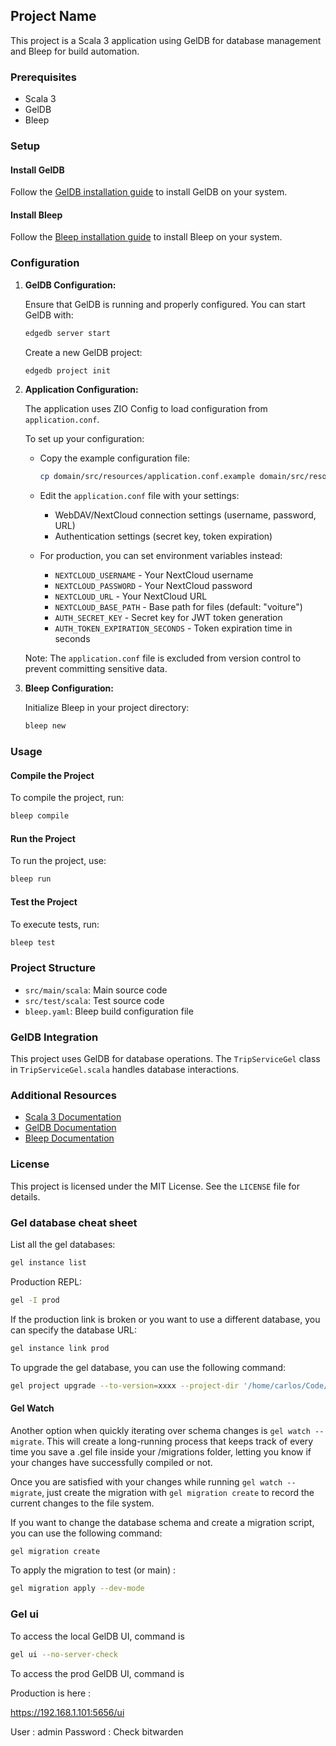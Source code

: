 ## Project Name

This project is a Scala 3 application using GelDB for database management and Bleep for build automation.

### Prerequisites

- Scala 3
- GelDB
- Bleep

### Setup

#### Install GelDB

Follow the [GelDB installation guide](https://wwwgeldatacom/docs/guides/deployment/installation) to install GelDB on
your system.

#### Install Bleep

Follow the [Bleep installation guide](https://bleep.build/docs/install) to install Bleep on your system.

### Configuration

1. **GelDB Configuration:**

   Ensure that GelDB is running and properly configured. You can start GelDB with:

   ```sh
   edgedb server start
   ```

   Create a new GelDB project:

   ```sh
   edgedb project init
   ```

2. **Application Configuration:**

   The application uses ZIO Config to load configuration from `application.conf`. 
   
   To set up your configuration:
   
   - Copy the example configuration file:
   
     ```sh
     cp domain/src/resources/application.conf.example domain/src/resources/application.conf
     ```
   
   - Edit the `application.conf` file with your settings:
     - WebDAV/NextCloud connection settings (username, password, URL)
     - Authentication settings (secret key, token expiration)
   
   - For production, you can set environment variables instead:
     - `NEXTCLOUD_USERNAME` - Your NextCloud username
     - `NEXTCLOUD_PASSWORD` - Your NextCloud password
     - `NEXTCLOUD_URL` - Your NextCloud URL
     - `NEXTCLOUD_BASE_PATH` - Base path for files (default: "voiture")
     - `AUTH_SECRET_KEY` - Secret key for JWT token generation
     - `AUTH_TOKEN_EXPIRATION_SECONDS` - Token expiration time in seconds

   Note: The `application.conf` file is excluded from version control to prevent committing sensitive data.

3. **Bleep Configuration:**

   Initialize Bleep in your project directory:

   ```sh
   bleep new
   ```

### Usage

#### Compile the Project

To compile the project, run:

```sh
bleep compile
```

#### Run the Project

To run the project, use:

```sh
bleep run
```

#### Test the Project

To execute tests, run:

```sh
bleep test
```

### Project Structure

- `src/main/scala`: Main source code
- `src/test/scala`: Test source code
- `bleep.yaml`: Bleep build configuration file

### GelDB Integration

This project uses GelDB for database operations. The `TripServiceGel` class in `TripServiceGel.scala` handles database
interactions.

### Additional Resources

- [Scala 3 Documentation](https://docs.scala-lang.org/scala3/)
- [GelDB Documentation](https://wwwgeldatacom/docs)
- [Bleep Documentation](https://bleep.build/docs/)

### License

This project is licensed under the MIT License. See the `LICENSE` file for details.

### Gel database cheat sheet

List all the gel databases:

```sh
gel instance list
```

Production REPL:

```sh
gel -I prod
```

If the production link is broken or you want to use a different database, you can specify the database URL:

```sh
gel instance link prod
```

To upgrade the gel database, you can use the following command:

```sh
gel project upgrade --to-version=xxxx --project-dir '/home/carlos/Code/Perso/car-sharing-app/backend'
```

#### Gel Watch

Another option when quickly iterating over schema changes is `gel watch --migrate`. This will create a long-running
process that keeps track of every time you save a .gel file inside your /migrations folder, letting you know if your
changes have successfully compiled or not.

Once you are satisfied with your changes while running `gel watch --migrate`, just create the migration with `gel migration
create` to record the current changes to the file system.

If you want to change the database schema and create a migration script, you can use the following command:

```sh
gel migration create
```

To apply the migration to test (or main) :

```sh
gel migration apply --dev-mode
```

### Gel ui

To access the local GelDB UI, command is

```sh
gel ui --no-server-check
```

To access the prod GelDB UI, command is

Production is here :

https://192.168.1.101:5656/ui

User : admin
Password : Check bitwarden


